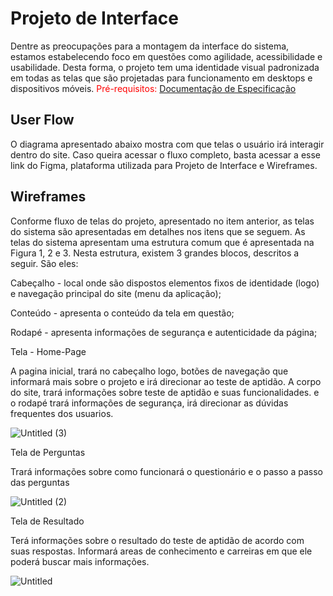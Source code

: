 
# Projeto de Interface

Dentre as preocupações para a montagem da interface do sistema, estamos estabelecendo foco em questões como agilidade, acessibilidade e usabilidade. Desta forma, o projeto tem uma identidade visual padronizada em todas as telas que são projetadas para funcionamento em desktops e dispositivos móveis.
<span style="color:red">Pré-requisitos: <a href="2-Especificação do Projeto.md"> Documentação de Especificação</a></span>


## User Flow

O diagrama apresentado abaixo mostra com que telas o usuário irá interagir dentro do site. Caso queira acessar o fluxo completo, basta acessar a esse link do Figma, plataforma utilizada para Projeto de Interface e Wireframes.


## Wireframes

Conforme  fluxo  de  telas  do  projeto,  apresentado  no  item  anterior,  as  telas  do  sistema  são apresentadas em detalhes nos itens que se seguem. As telas do sistema apresentam uma estrutura comum que é apresentada na Figura 1, 2 e 3. Nesta estrutura, existem 3 grandes blocos, descritos a seguir. São eles:

Cabeçalho - local  onde  são  dispostos  elementos  fixos  de  identidade  (logo)  e 
navegação principal do site (menu da aplicação);

Conteúdo - apresenta o conteúdo da tela em questão;

Rodapé  - apresenta informações de segurança e autenticidade da página;

Tela - Home-Page

A pagina inicial, trará  no cabeçalho logo, botões de navegação que informará mais sobre o projeto e irá direcionar ao teste de aptidão.
A corpo do site, trará informações sobre teste de aptidão e suas funcionalidades.
e o rodapé trará informações de segurança, irá direcionar as dúvidas frequentes dos usuarios.

![Untitled (3)](https://user-images.githubusercontent.com/114435981/194732826-d15ba843-aca8-4cc4-a888-8ab67a576eed.png)

Tela de Perguntas

Trará informações sobre como funcionará o questionário e o passo a passo das perguntas

![Untitled (2)](https://user-images.githubusercontent.com/114435981/194732903-d231914f-5152-42ad-9cfe-c8fd167f278a.png)

Tela de Resultado

Terá informações sobre o resultado do teste de aptidão de acordo com suas respostas. Informará areas de conhecimento e carreiras em que ele poderá buscar mais informações.

![Untitled](https://user-images.githubusercontent.com/114435981/194733018-2056d35f-9121-46cc-bdff-86addf646988.png)
